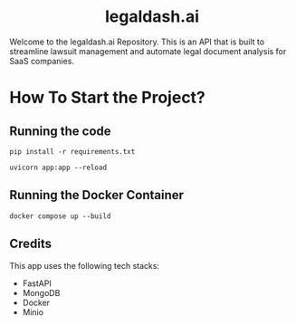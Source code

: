 <h1 align="center" id="title">legaldash.ai</h1>

<p id="description">Welcome to the legaldash.ai Repository. This is an API that is built to streamline lawsuit management and automate legal document analysis for SaaS companies.</p>

# How To Start the Project?

## Running the code
```
pip install -r requirements.txt
```
```
uvicorn app:app --reload
```

## Running the Docker Container
```
docker compose up --build
```

## Credits

This app uses the following tech stacks:

- FastAPI
- MongoDB
- Docker
- Minio
